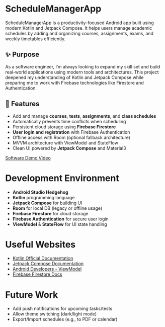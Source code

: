 # ScheduleManagerApp

ScheduleManagerApp is a productivity-focused Android app built using modern Kotlin and Jetpack Compose. It helps users manage academic schedules by adding and organizing courses, assignments, exams, and weekly timetables efficiently.

## ✨ Purpose
As a software engineer, I’m always looking to expand my skill set and build real-world applications using modern tools and architectures. This project deepened my understanding of Kotlin and Jetpack Compose while preparing me to work with Firebase technologies like Firestore and Authentication.

## 🧠 Features
- Add and manage **courses**, **tests**, **assignments**, and **class schedules**
- Automatically prevents time conflicts when scheduling
- Persistent cloud storage using **Firebase Firestore**
- **User login and registration** with Firebase Authentication
- Offline access with Room (optional fallback architecture)
- MVVM architecture with ViewModel and StateFlow
- Clean UI powered by **Jetpack Compose** and Material3

[Software Demo Video](https://youtu.be/at9BLzUtv1Q)

# Development Environment
- **Android Studio Hedgehog**
- **Kotlin** programming language
- **Jetpack Compose** for building UI
- **Room** for local DB (legacy or offline usage)
- **Firebase Firestore** for cloud storage
- **Firebase Authentication** for secure user login
- **ViewModel** & **StateFlow** for UI state handling


# Useful Websites
* [Kotlin Official Documentation](https://kotlinlang.org/docs/home.html)
* [Jetpack Compose Documentation](https://developer.android.com/jetpack/compose/documentation)
* [Android Developers - ViewModel](https://developer.android.com/topic/libraries/architecture/viewmodel)
* [Firebase Firestore Docs](https://firebase.google.com/docs/firestore)


# Future Work
* Add push notifications for upcoming tasks/tests
* Allow theme switching (dark/light mode)
* Export/Import schedules (e.g., to PDF or calendar)
